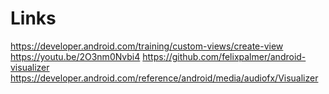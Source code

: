 # Links

https://developer.android.com/training/custom-views/create-view
https://youtu.be/2O3nm0Nvbi4
https://github.com/felixpalmer/android-visualizer
https://developer.android.com/reference/android/media/audiofx/Visualizer